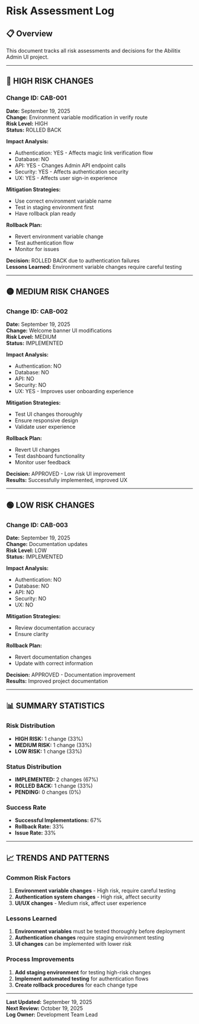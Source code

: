 # Risk Assessment Log

## 📋 Overview
This document tracks all risk assessments and decisions for the Abilitix Admin UI project.

---

## 🔴 HIGH RISK CHANGES

### Change ID: CAB-001
**Date:** September 19, 2025  
**Change:** Environment variable modification in verify route  
**Risk Level:** HIGH  
**Status:** ROLLED BACK  

**Impact Analysis:**
- Authentication: YES - Affects magic link verification flow
- Database: NO
- API: YES - Changes Admin API endpoint calls
- Security: YES - Affects authentication security
- UX: YES - Affects user sign-in experience

**Mitigation Strategies:**
- Use correct environment variable name
- Test in staging environment first
- Have rollback plan ready

**Rollback Plan:**
- Revert environment variable change
- Test authentication flow
- Monitor for issues

**Decision:** ROLLED BACK due to authentication failures  
**Lessons Learned:** Environment variable changes require careful testing

---

## 🟡 MEDIUM RISK CHANGES

### Change ID: CAB-002
**Date:** September 19, 2025  
**Change:** Welcome banner UI modifications  
**Risk Level:** MEDIUM  
**Status:** IMPLEMENTED  

**Impact Analysis:**
- Authentication: NO
- Database: NO
- API: NO
- Security: NO
- UX: YES - Improves user onboarding experience

**Mitigation Strategies:**
- Test UI changes thoroughly
- Ensure responsive design
- Validate user experience

**Rollback Plan:**
- Revert UI changes
- Test dashboard functionality
- Monitor user feedback

**Decision:** APPROVED - Low risk UI improvement  
**Results:** Successfully implemented, improved UX

---

## 🟢 LOW RISK CHANGES

### Change ID: CAB-003
**Date:** September 19, 2025  
**Change:** Documentation updates  
**Risk Level:** LOW  
**Status:** IMPLEMENTED  

**Impact Analysis:**
- Authentication: NO
- Database: NO
- API: NO
- Security: NO
- UX: NO

**Mitigation Strategies:**
- Review documentation accuracy
- Ensure clarity

**Rollback Plan:**
- Revert documentation changes
- Update with correct information

**Decision:** APPROVED - Documentation improvement  
**Results:** Improved project documentation

---

## 📊 SUMMARY STATISTICS

### Risk Distribution
- **HIGH RISK:** 1 change (33%)
- **MEDIUM RISK:** 1 change (33%)
- **LOW RISK:** 1 change (33%)

### Status Distribution
- **IMPLEMENTED:** 2 changes (67%)
- **ROLLED BACK:** 1 change (33%)
- **PENDING:** 0 changes (0%)

### Success Rate
- **Successful Implementations:** 67%
- **Rollback Rate:** 33%
- **Issue Rate:** 33%

---

## 📈 TRENDS AND PATTERNS

### Common Risk Factors
1. **Environment variable changes** - High risk, require careful testing
2. **Authentication system changes** - High risk, affect security
3. **UI/UX changes** - Medium risk, affect user experience

### Lessons Learned
1. **Environment variables** must be tested thoroughly before deployment
2. **Authentication changes** require staging environment testing
3. **UI changes** can be implemented with lower risk

### Process Improvements
1. **Add staging environment** for testing high-risk changes
2. **Implement automated testing** for authentication flows
3. **Create rollback procedures** for each change type

---

**Last Updated:** September 19, 2025  
**Next Review:** October 19, 2025  
**Log Owner:** Development Team Lead

